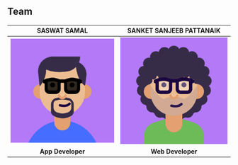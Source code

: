 ## Team

> 

| **SASWAT SAMAL** | **SANKET SANJEEB PATTANAIK**| 
| :---: |:---:| 
| [![Saswat](https://github.com/PIYSocial-India/CSE-B/blob/master/assets/Saswat.png)](http://fvcproductions.com)    | [![Sanket](https://github.com/PIYSocial-India/CSE-B/blob/master/assets/Sanket.png)](http://fvcproductions.com) | 
| **App Developer** | **Web Developer** | 


